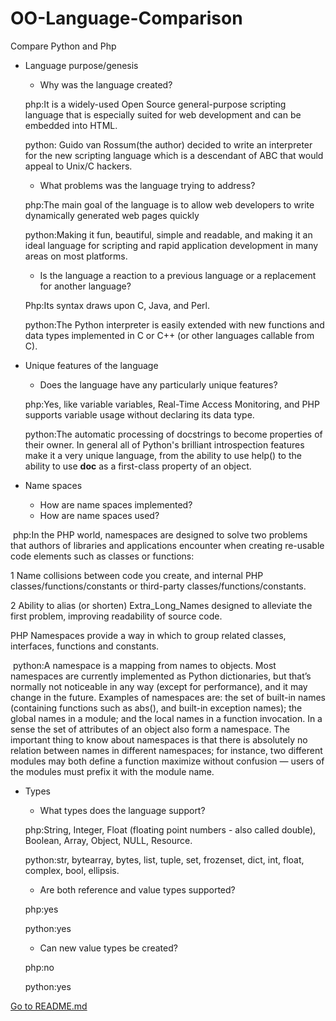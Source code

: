 # OO-Language-Comparison
Compare Python and Php

* Language purpose/genesis
  * Why was the language created?
  
  php:It is a widely-used Open Source general-purpose scripting language that is especially suited for web development and can be embedded  into HTML.
  
  python: Guido van Rossum(the author) decided to write an interpreter for the new scripting language which is a descendant of ABC that  would appeal to Unix/C hackers. 
  
  * What problems was the language trying to address?
  
  php:The main goal of the language is to allow web developers to write dynamically generated web pages quickly
  
  python:Making it fun, beautiful, simple and readable, and making it an ideal language for scripting and rapid application development in many areas on most platforms.
  
  * Is the language a reaction to a previous language or a replacement for another language?
  
  Php:Its syntax draws upon C, Java, and Perl.
  
  python:The Python interpreter is easily extended with new functions and data types implemented in C or C++ (or other languages callable from C).
  
 * Unique features of the language
   * Does the language have any particularly unique features?
   
   php:Yes, like variable variables, Real-Time Access Monitoring, and PHP supports variable usage without declaring its data type.
   
   python:The automatic processing of docstrings to become properties of their owner. In general all of Python's brilliant introspection features make it a very unique language, from the ability to use help() to the ability to use __doc__ as a first-class property of an object.

* Name spaces
  * How are name spaces implemented?
  * How are name spaces used?
  
  php:In the PHP world, namespaces are designed to solve two problems that authors of libraries and applications encounter when creating re-usable code elements such as classes or functions:

1 Name collisions between code you create, and internal PHP classes/functions/constants or third-party classes/functions/constants.

2 Ability to alias (or shorten) Extra_Long_Names designed to alleviate the first problem, improving readability of source code.

PHP Namespaces provide a way in which to group related classes, interfaces, functions and constants. 

  python:A namespace is a mapping from names to objects. Most namespaces are currently implemented as Python dictionaries, but that’s normally not noticeable in any way (except for performance), and it may change in the future. Examples of namespaces are: the set of built-in names (containing functions such as abs(), and built-in exception names); the global names in a module; and the local names in a function invocation. In a sense the set of attributes of an object also form a namespace. The important thing to know about namespaces is that there is absolutely no relation between names in different namespaces; for instance, two different modules may both define a function maximize without confusion — users of the modules must prefix it with the module name.
  
 * Types
   * What types does the language support?
   
   php:String, Integer, Float (floating point numbers - also called double), Boolean, Array, Object, NULL, Resource.
   
   python:str, bytearray, bytes, list, tuple, set, frozenset, dict, int, float, complex, bool, ellipsis.
   
   * Are both reference and value types supported?
   
   php:yes
   
   python:yes
   
   * Can new value types be created?
   
   php:no
   
   python:yes
   
   
[Go to README.md](README.md)
